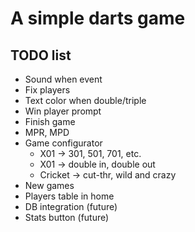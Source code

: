 # A simple darts game

## TODO list

- Sound when event
- Fix players
- Text color when double/triple
- Win player prompt
- Finish game
- MPR, MPD
- Game configurator
  - X01 -> 301, 501, 701, etc.
  - X01 -> double in, double out
  - Cricket -> cut-thr, wild and crazy
- New games
- Players table in home
- DB integration (future)
- Stats button (future)